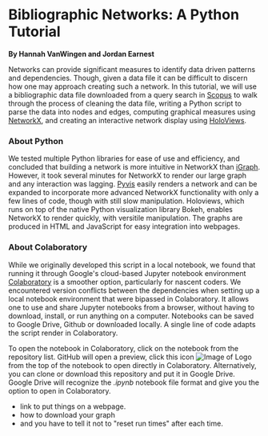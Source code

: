 # Bibliographic Networks: A Python Tutorial
**By Hannah VanWingen and Jordan Earnest**

Networks can provide significant measures to identify data driven patterns and dependencies. Though, given a data file it can be difficult to discern how one may approach creating such a network. In this tutorial, we will use a bibliographic data file downloaded from a query search in [Scopus](https://https://www.scopus.com/search/form.uri) to walk through the process of cleaning the data file, writing a Python script to parse the data into nodes and edges, computing graphical measures using [NetworkX](https://https://networkx.github.io/documentation/stable/index.html), and creating an interactive network display using [HoloViews](https://http://holoviews.org). 

### About Python
We tested multiple Python libraries for ease of use and efficiency, and concluded that building a network is more intuitive in NetworkX than [iGraph](https://igraph.org/redirect.html). However, it took several minutes for NetworkX to render our large graph and any interaction was lagging. [Pyvis](https://pyvis.readthedocs.io/en/latest/#) easily renders a network and can be expanded to incorporate more advanced NetworkX functionality with only a few lines of code, though with still slow manipulation. Holoviews, which runs on top of the native Python visualization library Bokeh, enables NetworkX to render quickly, with versitile manipulation. The graphs are produced in HTML and JavaScript for easy integration into webpages.

### About Colaboratory
While we originally developed this script in a local notebook, we found that running it through Google's cloud-based Jupyter notebook environment [Colaboratory](https://colab.research.google.com) is a smoother option, particularly for nascent coders. We encountered version conflicts between the dependencies when setting up a local notebook environment that were bipassed in Colaboratory. It allows one to use and share Jupyter notebooks from a browser, without having to download, install, or run anything on a computer. Notebooks can be saved to Google Drive, Github or downloaded locally. A single line of code adapts the script render in Colaboratory. 

To open the notebook in Colaboratory, click on the notebook from the repository list. GitHub will open a preview, click this icon  ![Image of Logo](https://colab.research.google.com/assets/colab-badge.svg) from the top of the notebook to open directly in Colaboratory. Alternatively, you can clone or download this repository and put it in Google Drive. Google Drive will recognize the *.ipynb* notebook file format and give you the option to open in Colaboratory. 

- link to put things on a webpage. 
- how to download your graph
- and you have to tell it not to "reset run times" after each time. 
